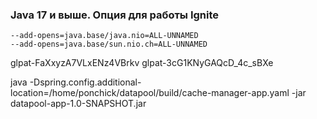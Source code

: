 ### Java 17 и выше. Опция для работы Ignite
```
--add-opens=java.base/java.nio=ALL-UNNAMED
--add-opens=java.base/sun.nio.ch=ALL-UNNAMED
````
glpat-FaXxyzA7VLxENz4VBrkv
glpat-3cG1KNyGAQcD_4c_sBXe



java -Dspring.config.additional-location=/home/ponchick/datapool/build/cache-manager-app.yaml -jar datapool-app-1.0-SNAPSHOT.jar
